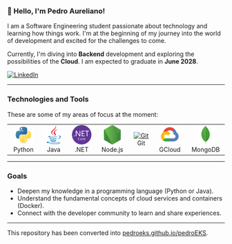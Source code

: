 ### 👋 Hello, I'm Pedro Aureliano!

I am a Software Engineering student passionate about technology and learning how things work. I'm at the beginning of my journey into the world of development and excited for the challenges to come.

Currently, I'm diving into **Backend** development and exploring the possibilities of the **Cloud**. I am expected to graduate in **June 2028**.

<a href="https://www.linkedin.com/in/pedroaureliano" target="_blank"><img src="https://img.shields.io/badge/LinkedIn-0077B5?style=for-the-badge&logo=linkedin&logoColor=white" alt="LinkedIn"/></a>

---

### Technologies and Tools

These are some of my areas of focus at the moment:

<table align="center">
  <tr>
    <td align="center" width="96">
      <a href="https://www.python.org" target="_blank" rel="noreferrer">
        <img src="https://raw.githubusercontent.com/devicons/devicon/master/icons/python/python-original.svg" width="45" height="45" alt="Python" />
      </a>
      <br>Python
    </td>
    <td align="center" width="96">
      <a href="https://www.java.com" target="_blank" rel="noreferrer">
        <img src="https://raw.githubusercontent.com/devicons/devicon/master/icons/java/java-original.svg" width="45" height="45" alt="Java" />
      </a>
      <br>Java
    </td>
    <td align="center" width="96">
      <a href="https://dotnet.microsoft.com/" target="_blank" rel="noreferrer">
        <img src="https://raw.githubusercontent.com/devicons/devicon/master/icons/dotnetcore/dotnetcore-original.svg" width="45" height="45" alt=".NET" />
      </a>
      <br>.NET
    </td>
    <td align="center" width="96">
      <a href="https://nodejs.org" target="_blank" rel="noreferrer">
        <img src="https://raw.githubusercontent.com/devicons/devicon/master/icons/nodejs/nodejs-original.svg" width="45" height="45" alt="Node.js" />
      </a>
      <br>Node.js
    </td>
    <td align="center" width="96">
      <a href="https://git-scm.com/" target="_blank" rel="noreferrer">
        <img src="https://www.vectorlogo.zone/logos/git-scm/git-scm-icon.svg" width="45" height="45" alt="Git" />
      </a>
      <br>Git
    </td>
     <td align="center" width="96">
      <a href="https://cloud.google.com" target="_blank" rel="noreferrer">
        <img src="https://raw.githubusercontent.com/devicons/devicon/master/icons/googlecloud/googlecloud-original.svg" width="45" height="45" alt="Google Cloud" />
      </a>
      <br>GCloud
    </td>
    <td align="center" width="96">
      <a href="https://www.mongodb.com/" target="_blank" rel="noreferrer">
        <img src="https://raw.githubusercontent.com/devicons/devicon/master/icons/mongodb/mongodb-original.svg" width="45" height="45" alt="MongoDB" />
      </a>
      <br>MongoDB
    </td>
  </tr>
</table>

---

### Goals

- Deepen my knowledge in a programming language (Python or Java).
- Understand the fundamental concepts of cloud services and containers (Docker).
- Connect with the developer community to learn and share experiences.

---
<p> This repository has been converted into <a href="https://pedroeks.github.io/pedroEKS/" target="_blank" rel="noreferrer">pedroeks.github.io/pedroEKS</a>.</p>
